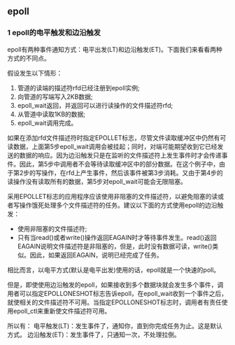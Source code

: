 ## epoll

### 1 epoll的电平触发和边沿触发

epoll有两种事件通知方式：电平出发(LT)和边沿触发(ET)。下面我们来看看两种方式的不同点。

假设发生以下情形：
1. 管道的读端的描述符rfd已经注册到epoll实例;
2. 向管道的写端写入2KB数据;
3. epoll_wait返回，并返回可以进行读操作的文件描述符rfd;
4. 从管道中读取1KB的数据;
5. epoll_wait调用完成。

如果在添加rfd文件描述符时指定EPOLLET标志，尽管文件读取缓冲区中仍然有可读数据，上面第5步epoll_wait调用会被挂起；同时，对端可能期望收到它已经发送的数据的响应。因为边沿触发只是在监听的文件描述符上发生事件时才会传递事件。因此，第5步中调用者不会等待读取缓冲区中的部分数据。在这个例子中，由于第2步的写操作，在rfd上产生事件，然后该事件被第3步消耗。又由于第4步的读操作没有读取所有的数据，第5步对epoll_wait可能会无限阻塞。

采用EPOLLET标志的应用程序应该使用非阻塞的文件描述符，以避免阻塞的读或者写操作饿死处理多个文件描述符的任务。建议以下面的方式使用epoll的边沿触发：
* 使用非阻塞的文件描述符;
* 只有当read()或者write()操作返回EAGAIN时才等待事件发生。read()返回EAGAIN说明文件描述符是非阻塞的，但是，此时没有数据可读，write()类似。因此，如果返回EAGAIN，说明已经完成了任务。

相比而言，以电平方式(默认是电平出发)使用的话，epoll就是一个快速的poll。

但是，即使使用边沿触发的epoll，如果接收到多个数据块就会发生多个事件，调用者可以指定EPOLLONESHOT标志告诉epoll，在epoll_wait收到一个事件之后，就使相关的文件描述符不可用。当指定EPOLLONESHOT标志时，调用者有责任使用epoll_ctl来重新使文件描述符可用。

所以有：
电平触发(LT)：发生事件了，通知你，直到你完成任务为止。这是默认方式。
边沿触发(ET)：发生事件了，只通知一次，不处理拉倒。
